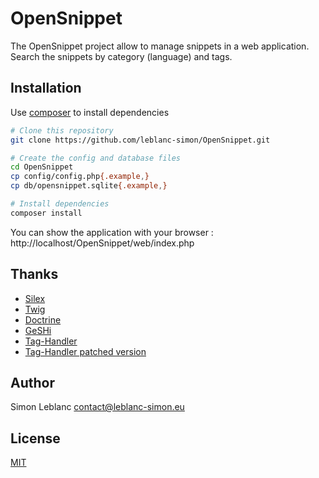 OpenSnippet
===========

The OpenSnippet project allow to manage snippets in a web application. Search the snippets by category (language) and tags.

Installation
------------

Use [composer](http://getcomposer.org/) to install dependencies

```bash
# Clone this repository
git clone https://github.com/leblanc-simon/OpenSnippet.git

# Create the config and database files
cd OpenSnippet
cp config/config.php{.example,}
cp db/opensnippet.sqlite{.example,}

# Install dependencies
composer install
```

You can show the application with your browser : http://localhost/OpenSnippet/web/index.php


Thanks
------

- [Silex](http://silex.sensiolabs.org/)
- [Twig](http://twig.sensiolabs.org/)
- [Doctrine](http://www.doctrine-project.org/)
- [GeSHi](http://qbnz.com/highlighter/)
- [Tag-Handler](http://ioncache.github.io/Tag-Handler/)
- [Tag-Handler patched version](https://github.com/wshafer/Tag-Handler)


Author
------

Simon Leblanc <contact@leblanc-simon.eu>


License
-------

[MIT](http://opensource.org/licenses/MIT)